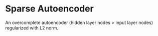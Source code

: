 # Sparse Autoencoder

An overcomplete autoencoder (hidden layer nodes > input layer nodes) regularized with L2 norm.
